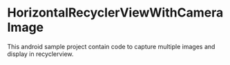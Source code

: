 # HorizontalRecyclerViewWithCameraImage
This android sample project contain code to capture multiple images and display in recyclerview.
